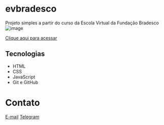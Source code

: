 # evbradesco
Projeto simples a partir do curso da Escola Virtual da Fundação Bradesco 
![image](https://user-images.githubusercontent.com/102126137/194789568-0144a0ad-bdd0-472e-962c-582f82422b81.png)

[Clique aqui para acessar](https://efojunior25.github.io/evbradesco/)
## Tecnologias

- HTML
- CSS
- JavaScript
- Git e GitHub

# Contato 

[E-mail](mailto:efojunio25@gmail.com)
[Telegram](https://t.me/MrXun1m)
